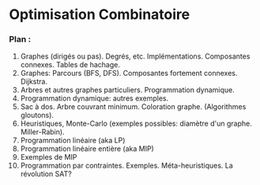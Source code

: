 # Optimisation Combinatoire


### Plan :

1. Graphes (dirigés ou pas). Degrés, etc. Implémentations. Composantes connexes. Tables de hachage.
2. Graphes: Parcours (BFS, DFS). Composantes fortement connexes. Dijkstra.
3. Arbres et autres graphes particuliers. Programmation dynamique.
4. Programmation dynamique: autres exemples.
5. Sac à dos. Arbre couvrant minimum. Coloration graphe. (Algorithmes gloutons).
6. Heuristiques, Monte-Carlo (exemples possibles: diamètre d'un graphe. Miller-Rabin).
7. Programmation linéaire (aka LP)
8. Programmation linéaire entière (aka MIP)
9. Exemples de MIP
10. Programmation par contraintes. Exemples. Méta-heuristiques. La révolution SAT?
